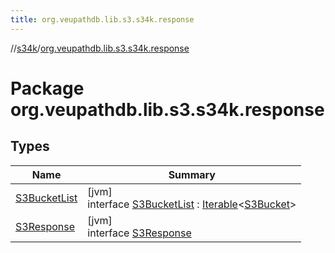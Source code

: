 ```yaml
---
title: org.veupathdb.lib.s3.s34k.response
---
```

//[s34k](../../index.html)/[org.veupathdb.lib.s3.s34k.response](index.html)



# Package org.veupathdb.lib.s3.s34k.response



## Types


| Name | Summary |
|---|---|
| [S3BucketList](-s3-bucket-list/index.html) | [jvm]<br>interface [S3BucketList](-s3-bucket-list/index.html) : [Iterable](https://kotlinlang.org/api/latest/jvm/stdlib/kotlin.collections/-iterable/index.html)&lt;[S3Bucket](../org.veupathdb.lib.s3.s34k.response.bucket/-s3-bucket/index.html)&gt; |
| [S3Response](-s3-response/index.html) | [jvm]<br>interface [S3Response](-s3-response/index.html) |

